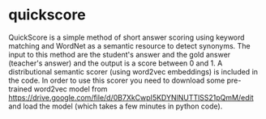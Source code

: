 # quickscore
QuickScore is a simple method of short answer scoring using keyword matching and WordNet as a semantic resource to detect synonyms. The input to this method are the student's answer and the gold answer (teacher's answer) and the output is a score between 0 and 1.
A distributional semantic scorer (using word2vec embeddings) is included in the code. In order to use this scorer you need to download some pre-trained word2vec model from https://drive.google.com/file/d/0B7XkCwpI5KDYNlNUTTlSS21pQmM/edit and load the model (which takes a few minutes in python code).
